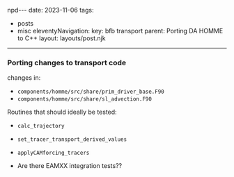 npd---
date: 2023-11-06
tags:
  - posts
  - misc
eleventyNavigation:
  key: bfb transport
  parent: Porting DA HOMME to C++
layout: layouts/post.njk
---

### Porting changes to transport code

changes in:
* `components/homme/src/share/prim_driver_base.F90`
* `components/homme/src/share/sl_advection.F90`

Routines that should ideally be tested:
* `calc_trajectory`
* `set_tracer_transport_derived_values`
* `applyCAMforcing_tracers`




* Are there EAMXX integration tests??
